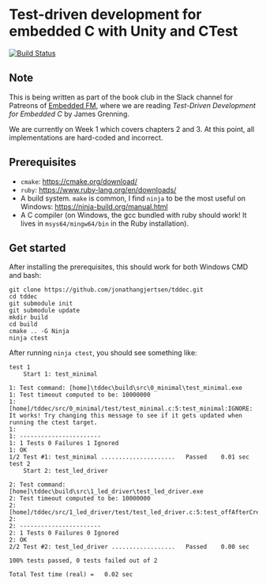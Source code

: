 # Test-driven development for embedded C with Unity and CTest

[![Build Status](https://travis-ci.com/jonathangjertsen/tddec.svg?branch=master)](https://travis-ci.com/jonathangjertsen/tddec)

## Note

This is being written as part of the book club in the Slack channel for Patreons of
[Embedded FM](https://embedded.fm/), where we are reading
*Test-Driven Development for Embedded C* by James Grenning.

We are currently on Week 1 which covers chapters 2 and 3.
At this point, all implementations are hard-coded and incorrect.

## Prerequisites

* `cmake`: https://cmake.org/download/
* `ruby`: https://www.ruby-lang.org/en/downloads/
* A build system. `make` is common, I find `ninja` to be the most useful on Windows: https://ninja-build.org/manual.html
* A C compiler (on Windows, the gcc bundled with ruby should work! It lives in `msys64/mingw64/bin` in the Ruby installation).

## Get started

After installing the prerequisites, this should work for both Windows CMD and bash:

```
git clone https://github.com/jonathangjertsen/tddec.git
cd tddec
git submodule init
git submodule update
mkdir build
cd build
cmake .. -G Ninja
ninja ctest

```

After running `ninja ctest`, you should see something like:

```
test 1
    Start 1: test_minimal

1: Test command: [home]\tddec\build\src\0_minimal\test_minimal.exe
1: Test timeout computed to be: 10000000
1: [home]/tddec/src/0_minimal/test/test_minimal.c:5:test_minimal:IGNORE: It works! Try changing this message to see if it gets updated when running the ctest target.
1:
1: -----------------------
1: 1 Tests 0 Failures 1 Ignored
1: OK
1/2 Test #1: test_minimal .....................   Passed    0.01 sec
test 2
    Start 2: test_led_driver

2: Test command: [home]\tddec\build\src\1_led_driver\test_led_driver.exe
2: Test timeout computed to be: 10000000
2: [home]/tddec/src/1_led_driver/test/test_led_driver.c:5:test_offAfterCreate:PASS
2:
2: -----------------------
2: 1 Tests 0 Failures 0 Ignored
2: OK
2/2 Test #2: test_led_driver ..................   Passed    0.00 sec

100% tests passed, 0 tests failed out of 2

Total Test time (real) =   0.02 sec
```
